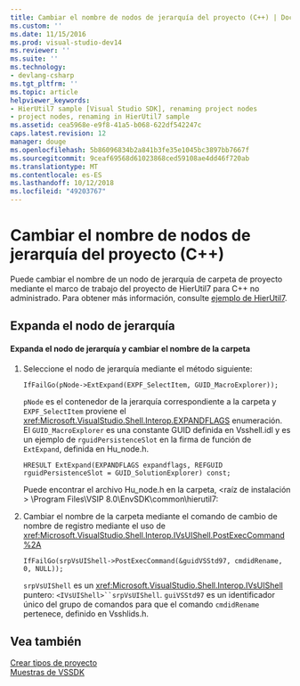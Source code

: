 ```yaml
---
title: Cambiar el nombre de nodos de jerarquía del proyecto (C++) | Documentos de Microsoft
ms.custom: ''
ms.date: 11/15/2016
ms.prod: visual-studio-dev14
ms.reviewer: ''
ms.suite: ''
ms.technology:
- devlang-csharp
ms.tgt_pltfrm: ''
ms.topic: article
helpviewer_keywords:
- HierUtil7 sample [Visual Studio SDK], renaming project nodes
- project nodes, renaming in HierUtil7 sample
ms.assetid: cea5968e-e9f8-41a5-b068-622df542247c
caps.latest.revision: 12
manager: douge
ms.openlocfilehash: 5b86096834b2a841b3fe35e1045bc3897bb7667f
ms.sourcegitcommit: 9ceaf69568d61023868ced59108ae4dd46f720ab
ms.translationtype: MT
ms.contentlocale: es-ES
ms.lasthandoff: 10/12/2018
ms.locfileid: "49203767"
---
```

# <a name="renaming-project-hierarchy-nodes-c"></a>Cambiar el nombre de nodos de jerarquía del proyecto (C++)
Puede cambiar el nombre de un nodo de jerarquía de carpeta de proyecto mediante el marco de trabajo del proyecto de HierUtil7 para C++ no administrado. Para obtener más información, consulte [ejemplo de HierUtil7](http://msdn.microsoft.com/en-us/29c15184-a70c-4813-86c2-fb1d47442d11).  
  
## <a name="expanding-the-hierarchy-node"></a>Expanda el nodo de jerarquía  
  
#### <a name="to-expand-the-hierarchy-node-and-rename-the-folder"></a>Expanda el nodo de jerarquía y cambiar el nombre de la carpeta  
  
1.  Seleccione el nodo de jerarquía mediante el método siguiente:  
  
    ```  
    IfFailGo(pNode->ExtExpand(EXPF_SelectItem, GUID_MacroExplorer));  
    ```  
  
     `pNode` es el contenedor de la jerarquía correspondiente a la carpeta y `EXPF_SelectItem` proviene el <xref:Microsoft.VisualStudio.Shell.Interop.EXPANDFLAGS> enumeración. El `GUID_MacroExplorer` es una constante GUID definida en Vsshell.idl y es un ejemplo de `rguidPersistenceSlot` en la firma de función de `ExtExpand`, definida en Hu_node.h.  
  
    ```  
    HRESULT ExtExpand(EXPANDFLAGS expandflags, REFGUID rguidPersistenceSlot = GUID_SolutionExplorer) const;  
    ```  
  
     Puede encontrar el archivo Hu_node.h en la carpeta, \<raíz de instalación > \Program Files\VSIP 8.0\EnvSDK\common\hierutil7:  
  
2.  Cambiar el nombre de la carpeta mediante el comando de cambio de nombre de registro mediante el uso de <xref:Microsoft.VisualStudio.Shell.Interop.IVsUIShell.PostExecCommand%2A>  
  
    ```  
    IfFailGo(srpVsUIShell->PostExecCommand(&guidVSStd97, cmdidRename, 0, NULL));  
    ```  
  
     `srpVsUIShell` es un <xref:Microsoft.VisualStudio.Shell.Interop.IVsUIShell> puntero: `<IVsUIShell>``srpVsUIShell`. `guiVSStd97` es un identificador único del grupo de comandos para que el comando `cmdidRename` pertenece, definido en Vsshlids.h.  
  
## <a name="see-also"></a>Vea también  
 [Crear tipos de proyecto](../extensibility/internals/creating-project-types.md)   
 [Muestras de VSSDK](../misc/vssdk-samples.md)